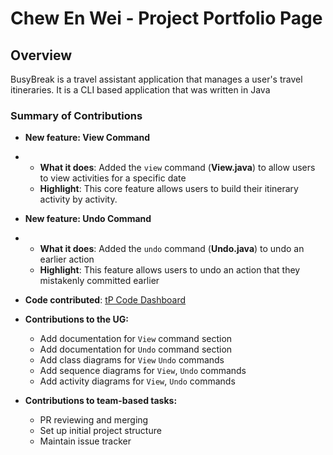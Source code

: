 # Chew En Wei - Project Portfolio Page

## Overview

BusyBreak is a travel assistant application that manages a user's travel itineraries.
It is a CLI based application that was written in Java

### Summary of Contributions

* **New feature: View Command**
*
    * **What it does**: Added the `view` command (**View.java**) to allow users to view
      activities for a specific date
    * **Highlight**: This core feature allows users to build their itinerary activity by activity.

* **New feature: Undo Command**
*
    * **What it does**: Added the `undo` command (**Undo.java**) to undo an earlier action 
    * **Highlight**: This feature allows users to undo an action that they mistakenly committed earlier


* **Code contributed**: [tP Code Dashboard](https://nus-cs2113-ay2526s1.github.io/tp-dashboard/?search=Jos&sort=groupTitle&sortWithin=title&timeframe=commit&mergegroup=&groupSelect=groupByRepos&breakdown=true&checkedFileTypes=docs~functional-code~test-code~other&since=2025-09-19T00%3A00%3A00&filteredFileName=undefined&tabOpen=true&tabType=authorship&tabAuthor=tam308&tabRepo=AY2526S1-CS2113-W13-4%2Ftp%5Bmaster%5D&authorshipIsMergeGroup=false&authorshipFileTypes=docs~functional-code~test-code&authorshipIsBinaryFileTypeChecked=true&authorshipIsIgnoredFilesChecked=true)


* **Contributions to the UG:**
    * Add documentation for `View` command section
    * Add documentation for `Undo` command section
    * Add class diagrams for `View` `Undo` commands
    * Add sequence diagrams for `View`, `Undo` commands
    * Add activity diagrams for `View`, `Undo` commands


* **Contributions to team-based tasks:**
    * PR reviewing and merging
    * Set up initial project structure
    * Maintain issue tracker